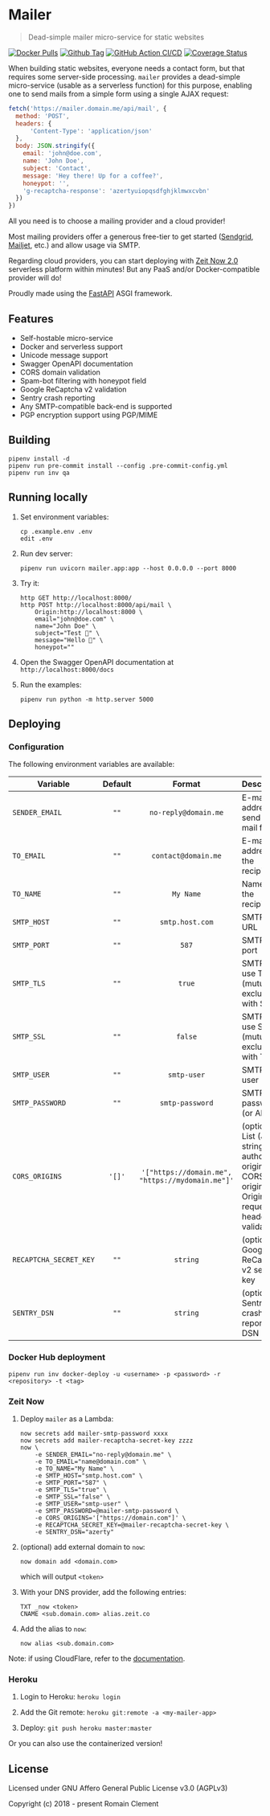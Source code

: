 # Mailer

> Dead-simple mailer micro-service for static websites

[![Docker Pulls](https://img.shields.io/docker/pulls/rmnclmnt/mailer.svg)](https://hub.docker.com/r/rmnclmnt/mailer)
[![Github Tag](https://img.shields.io/github/tag/rclement/mailer.svg)](https://github.com/rclement/mailer/releases/latest)
[![GitHub Action CI/CD](https://github.com/rclement/mailer/workflows/Mailer%20CI/CD/badge.svg)](https://github.com/rclement/mailer/actions?query=workflow%3A%22Mailer+CI%2FCD%22)
[![Coverage Status](https://img.shields.io/codecov/c/github/rclement/mailer)](https://codecov.io/gh/rclement/mailer)

When building static websites, everyone needs a contact form, but that requires some server-side processing.
`mailer` provides a dead-simple micro-service (usable as a serverless function) for this purpose,
enabling one to send mails from a simple form using a single AJAX request:

```js
fetch('https://mailer.domain.me/api/mail', {
  method: 'POST',
  headers: {
      'Content-Type': 'application/json'
  },
  body: JSON.stringify({
    email: 'john@doe.com',
    name: 'John Doe',
    subject: 'Contact',
    message: 'Hey there! Up for a coffee?',
    honeypot: '',
    'g-recaptcha-response': 'azertyuiopqsdfghjklmwxcvbn'
  })
})
```

All you need is to choose a mailing provider and a cloud provider!

Most mailing providers offer a generous free-tier to get started ([Sendgrid](https://sendgrid.com), [Mailjet](https://mailjet.com), etc.) and allow usage via SMTP.

Regarding cloud providers, you can start deploying with [Zeit Now 2.0](https://zeit.co) serverless platform within minutes!
But any PaaS and/or Docker-compatible provider will do!

Proudly made using the [FastAPI](https://fastapi.tiangolo.com) ASGI framework.

## Features

- Self-hostable micro-service
- Docker and serverless support
- Unicode message support
- Swagger OpenAPI documentation
- CORS domain validation
- Spam-bot filtering with honeypot field
- Google ReCaptcha v2 validation
- Sentry crash reporting
- Any SMTP-compatible back-end is supported
- PGP encryption support using PGP/MIME

## Building

```
pipenv install -d
pipenv run pre-commit install --config .pre-commit-config.yml
pipenv run inv qa
```

## Running locally

1. Set environment variables:
    ```
    cp .example.env .env
    edit .env
    ```

2. Run dev server:
    ```
    pipenv run uvicorn mailer.app:app --host 0.0.0.0 --port 8000
    ```

3. Try it:
    ```
    http GET http://localhost:8000/
    http POST http://localhost:8000/api/mail \
        Origin:http://localhost:8000 \
        email="john@doe.com" \
        name="John Doe" \
        subject="Test 💫" \
        message="Hello 👋" \
        honeypot=""
    ```

4. Open the Swagger OpenAPI documentation at `http://localhost:8000/docs`

5. Run the examples:
    ```
    pipenv run python -m http.server 5000
    ```


## Deploying

### Configuration

The following environment variables are available:

| Variable | Default | Format | Description |
|----------|:-------:|:------:|-------------|
| `SENDER_EMAIL` | `""` | `no-reply@domain.me` | E-mail address to send e-mail from
| `TO_EMAIL` | `""` | `contact@domain.me` | E-mail address of the recipient
| `TO_NAME` | `""` | `My Name` | Name of the recipient
| `SMTP_HOST` | `""` | `smtp.host.com` | SMTP host URL
| `SMTP_PORT` | `""` | `587` | SMTP host port
| `SMTP_TLS` | `""` | `true` | SMTP host use TLS (mutually exclusive with SSL)
| `SMTP_SSL` | `""` | `false` | SMTP host use SSL (mutually exclusive with TLS)
| `SMTP_USER` | `""` | `smtp-user` | SMTP host user
| `SMTP_PASSWORD` | `""` | `smtp-password` | SMTP host password (or API key)
| `CORS_ORIGINS` | `'[]'` | `'["https://domain.me", "https://mydomain.me"]'` | (optional) List (JSON string) of authorized origins for CORS origins and Origin request header validation
| `RECAPTCHA_SECRET_KEY` | `""` | `string` | (optional) Google ReCaptcha v2 secret key
| `SENTRY_DSN` | `""` | `string` | (optional) Sentry crash reporting DSN

### Docker Hub deployment

```
pipenv run inv docker-deploy -u <username> -p <password> -r <repository> -t <tag>
```

### Zeit Now

1. Deploy `mailer` as a Lambda:

    ```
    now secrets add mailer-smtp-password xxxx
    now secrets add mailer-recaptcha-secret-key zzzz
    now \
        -e SENDER_EMAIL="no-reply@domain.me" \
        -e TO_EMAIL="name@domain.com" \
        -e TO_NAME="My Name" \
        -e SMTP_HOST="smtp.host.com" \
        -e SMTP_PORT="587" \
        -e SMTP_TLS="true" \
        -e SMTP_SSL="false" \
        -e SMTP_USER="smtp-user" \
        -e SMTP_PASSWORD=@mailer-smtp-password \
        -e CORS_ORIGINS='["https://domain.com"]' \
        -e RECAPTCHA_SECRET_KEY=@mailer-recaptcha-secret-key \
        -e SENTRY_DSN="azerty"
    ```

2. (optional) add external domain to `now`:

    ```
    now domain add <domain.com>
    ```

    which will output `<token>`

3. With your DNS provider, add the following entries:

    ```
    TXT _now <token>
    CNAME <sub.domain.com> alias.zeit.co
    ```

4. Add the alias to `now`:

    ```
    now alias <sub.domain.com>
    ```

Note: if using CloudFlare, refer to the [documentation](https://zeit.co/docs/v1/guides/how-to-use-cloudflare).

### Heroku

1. Login to Heroku: `heroku login`

2. Add the Git remote: `heroku git:remote -a <my-mailer-app>`

3. Deploy: `git push heroku master:master`

Or you can also use the containerized version!

## License

Licensed under GNU Affero General Public License v3.0 (AGPLv3)

Copyright (c) 2018 - present  Romain Clement